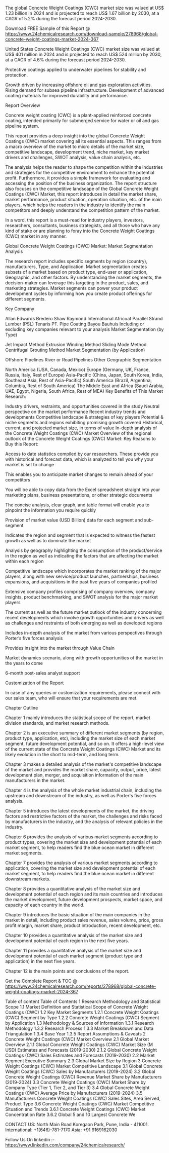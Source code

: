 The global Concrete Weight Coatings (CWC) market size was valued at US$ 1.23 billion in 2024 and is projected to reach US$ 1.67 billion by 2030, at a CAGR of 5.2% during the forecast period 2024-2030.

Download FREE Sample of this Report @ https://www.24chemicalresearch.com/download-sample/278968/global-concrete-weight-coatings-market-2024-367

United States Concrete Weight Coatings (CWC) market size was valued at US$ 401 million in 2024 and is projected to reach US$ 524 million by 2030, at a CAGR of 4.6% during the forecast period 2024-2030.

Protective coatings applied to underwater pipelines for stability and protection.

Growth driven by increasing offshore oil and gas exploration activities. Rising demand for subsea pipeline infrastructure. Development of advanced coating materials for improved durability and performance.

Report Overview

Concrete weight coating (CWC) is a plant-applied reinforced concrete coating, intended primarily for submerged service for water or oil and gas pipeline system.

This report provides a deep insight into the global Concrete Weight Coatings (CWC) market covering all its essential aspects. This ranges from a macro overview of the market to micro details of the market size, competitive landscape, development trend, niche market, key market drivers and challenges, SWOT analysis, value chain analysis, etc.

The analysis helps the reader to shape the competition within the industries and strategies for the competitive environment to enhance the potential profit. Furthermore, it provides a simple framework for evaluating and accessing the position of the business organization. The report structure also focuses on the competitive landscape of the Global Concrete Weight Coatings (CWC) Market, this report introduces in detail the market share, market performance, product situation, operation situation, etc. of the main players, which helps the readers in the industry to identify the main competitors and deeply understand the competition pattern of the market.

In a word, this report is a must-read for industry players, investors, researchers, consultants, business strategists, and all those who have any kind of stake or are planning to foray into the Concrete Weight Coatings (CWC) market in any manner.

Global Concrete Weight Coatings (CWC) Market: Market Segmentation Analysis

The research report includes specific segments by region (country), manufacturers, Type, and Application. Market segmentation creates subsets of a market based on product type, end-user or application, Geographic, and other factors. By understanding the market segments, the decision-maker can leverage this targeting in the product, sales, and marketing strategies. Market segments can power your product development cycles by informing how you create product offerings for different segments.

Key Company

Allan Edwards
Bredero Shaw
Raymond International
Africoat
Parallel Strand Lumber (PSL)
Tenaris
PT. Pipe Coating
Bayou
Bauhuis
Including or excluding key companies relevant to your analysis
Market Segmentation (by Type)

Jet Impact Method
Extrusion Winding Method
Sliding Mode Method
Centrifugal Grouting Method
Market Segmentation (by Application)

Offshore Pipelines
River or Road Pipelines
Other
Geographic Segmentation

North America (USA, Canada, Mexico)
Europe (Germany, UK, France, Russia, Italy, Rest of Europe)
Asia-Pacific (China, Japan, South Korea, India, Southeast Asia, Rest of Asia-Pacific)
South America (Brazil, Argentina, Columbia, Rest of South America)
The Middle East and Africa (Saudi Arabia, UAE, Egypt, Nigeria, South Africa, Rest of MEA)
Key Benefits of This Market Research:

Industry drivers, restraints, and opportunities covered in the study
Neutral perspective on the market performance
Recent industry trends and developments
Competitive landscape & strategies of key players
Potential & niche segments and regions exhibiting promising growth covered
Historical, current, and projected market size, in terms of value
In-depth analysis of the Concrete Weight Coatings (CWC) Market
Overview of the regional outlook of the Concrete Weight Coatings (CWC) Market:
Key Reasons to Buy this Report:

Access to date statistics compiled by our researchers. These provide you with historical and forecast data, which is analyzed to tell you why your market is set to change

This enables you to anticipate market changes to remain ahead of your competitors

You will be able to copy data from the Excel spreadsheet straight into your marketing plans, business presentations, or other strategic documents

The concise analysis, clear graph, and table format will enable you to pinpoint the information you require quickly

Provision of market value (USD Billion) data for each segment and sub-segment

Indicates the region and segment that is expected to witness the fastest growth as well as to dominate the market

Analysis by geography highlighting the consumption of the product/service in the region as well as indicating the factors that are affecting the market within each region

Competitive landscape which incorporates the market ranking of the major players, along with new service/product launches, partnerships, business expansions, and acquisitions in the past five years of companies profiled

Extensive company profiles comprising of company overview, company insights, product benchmarking, and SWOT analysis for the major market players

The current as well as the future market outlook of the industry concerning recent developments which involve growth opportunities and drivers as well as challenges and restraints of both emerging as well as developed regions

Includes in-depth analysis of the market from various perspectives through Porter’s five forces analysis

Provides insight into the market through Value Chain

Market dynamics scenario, along with growth opportunities of the market in the years to come

6-month post-sales analyst support

Customization of the Report

In case of any queries or customization requirements, please connect with our sales team, who will ensure that your requirements are met.

Chapter Outline

Chapter 1 mainly introduces the statistical scope of the report, market division standards, and market research methods.

Chapter 2 is an executive summary of different market segments (by region, product type, application, etc), including the market size of each market segment, future development potential, and so on. It offers a high-level view of the current state of the Concrete Weight Coatings (CWC) Market and its likely evolution in the short to mid-term, and long term.

Chapter 3 makes a detailed analysis of the market's competitive landscape of the market and provides the market share, capacity, output, price, latest development plan, merger, and acquisition information of the main manufacturers in the market.

Chapter 4 is the analysis of the whole market industrial chain, including the upstream and downstream of the industry, as well as Porter's five forces analysis.

Chapter 5 introduces the latest developments of the market, the driving factors and restrictive factors of the market, the challenges and risks faced by manufacturers in the industry, and the analysis of relevant policies in the industry.

Chapter 6 provides the analysis of various market segments according to product types, covering the market size and development potential of each market segment, to help readers find the blue ocean market in different market segments.

Chapter 7 provides the analysis of various market segments according to application, covering the market size and development potential of each market segment, to help readers find the blue ocean market in different downstream markets.

Chapter 8 provides a quantitative analysis of the market size and development potential of each region and its main countries and introduces the market development, future development prospects, market space, and capacity of each country in the world.

Chapter 9 introduces the basic situation of the main companies in the market in detail, including product sales revenue, sales volume, price, gross profit margin, market share, product introduction, recent development, etc.

Chapter 10 provides a quantitative analysis of the market size and development potential of each region in the next five years.

Chapter 11 provides a quantitative analysis of the market size and development potential of each market segment (product type and application) in the next five years.

Chapter 12 is the main points and conclusions of the report.

Get the Complete Report & TOC @ https://www.24chemicalresearch.com/reports/278968/global-concrete-weight-coatings-market-2024-367

Table of content
Table of Contents
1 Research Methodology and Statistical Scope
1.1 Market Definition and Statistical Scope of Concrete Weight Coatings (CWC)
1.2 Key Market Segments
1.2.1 Concrete Weight Coatings (CWC) Segment by Type
1.2.2 Concrete Weight Coatings (CWC) Segment by Application
1.3 Methodology & Sources of Information
1.3.1 Research Methodology
1.3.2 Research Process
1.3.3 Market Breakdown and Data Triangulation
1.3.4 Base Year
1.3.5 Report Assumptions & Caveats
2 Concrete Weight Coatings (CWC) Market Overview
2.1 Global Market Overview
2.1.1 Global Concrete Weight Coatings (CWC) Market Size (M USD) Estimates and Forecasts (2019-2030)
2.1.2 Global Concrete Weight Coatings (CWC) Sales Estimates and Forecasts (2019-2030)
2.2 Market Segment Executive Summary
2.3 Global Market Size by Region
3 Concrete Weight Coatings (CWC) Market Competitive Landscape
3.1 Global Concrete Weight Coatings (CWC) Sales by Manufacturers (2019-2024)
3.2 Global Concrete Weight Coatings (CWC) Revenue Market Share by Manufacturers (2019-2024)
3.3 Concrete Weight Coatings (CWC) Market Share by Company Type (Tier 1, Tier 2, and Tier 3)
3.4 Global Concrete Weight Coatings (CWC) Average Price by Manufacturers (2019-2024)
3.5 Manufacturers Concrete Weight Coatings (CWC) Sales Sites, Area Served, Product Type
3.6 Concrete Weight Coatings (CWC) Market Competitive Situation and Trends
3.6.1 Concrete Weight Coatings (CWC) Market Concentration Rate
3.6.2 Global 5 and 10 Largest Concrete We

CONTACT US:
North Main Road Koregaon Park, Pune, India - 411001.
International: +1(646)-781-7170
Asia: +91 9169162030

Follow Us On linkedin :- https://www.linkedin.com/company/24chemicalresearch/
